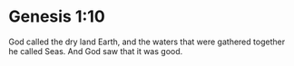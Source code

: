 # Genesis 1:10

God called the dry land Earth, and the waters that were gathered together he called Seas. And God saw that it was good.
